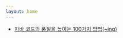 ```yaml
---
layout: home
---
```


<style type="text/css" media="screen">
  .container {
    margin: 10px auto;
    max-width: 600px;
  }
  h1 {
    margin: 30px 0;
    font-size: 4em;
    line-height: 1;
    letter-spacing: -1px;
  }
</style>

<div class="container">

<div class="table-wrapper" markdown="block">

- [자바 코드의 품질을 높이는 100가지 방법(~ing)](https://han-chunsik.github.io/books/books/2025-03-25-100_Java_Mistakes_and_How_to_Avoid_Them.html)


</div>

</div>
